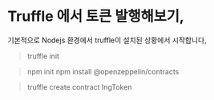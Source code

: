 # Truffle 에서 토큰 발행해보기,

기본적으로 Nodejs 환경에서
truffle이 설치된 상황에서 시작합니다,


> truffle init

> npm init
> npm install @openzeppelin/contracts

> truffle create contract IngToken